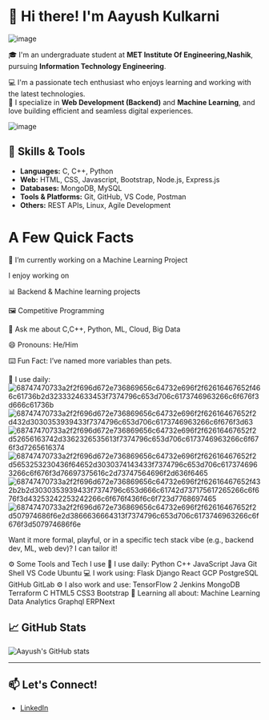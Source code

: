 # 👋 Hi there! I'm Aayush Kulkarni
![image](https://github.com/user-attachments/assets/dcbc630d-1177-42ea-9500-856f3388bcb6)



🎓 I'm an undergraduate student at **MET Institute Of Engineering,Nashik**, pursuing **Information Technology Engineering**.

💻 I'm a passionate tech enthusiast who enjoys learning and working with the latest technologies.  
🔧 I specialize in **Web Development (Backend)** and **Machine Learning**, and love building efficient and seamless digital experiences.


![image](https://github.com/user-attachments/assets/49ded47e-9e72-471c-812e-828ff32f597f)

## 🔧 Skills & Tools
- **Languages:** C, C++, Python
- **Web:** HTML, CSS, Javascript, Bootstrap, Node.js, Express.js
- **Databases:** MongoDB, MySQL
- **Tools & Platforms:** Git, GitHub, VS Code, Postman
- **Others:** REST APIs, Linux, Agile Development


 # A Few Quick Facts

 🔭 I’m currently working on a Machine Learning Project
 
  I enjoy working on
  
  📊 Backend & Machine learning projects
  
  🖼 Competitive Programming
  
  💬 Ask me about C,C++, Python, ML, Cloud, Big Data
  
  😄 Pronouns: He/Him
  
  ⌨️ Fun Fact: I’ve named more variables than pets.
  

🚀 I use daily:
![68747470733a2f2f696d672e736869656c64732e696f2f62616467652f466c61736b2d3233324633453f7374796c653d706c6173746963266c6f676f3d666c61736b](https://github.com/user-attachments/assets/e2e3e55a-7210-40f2-99a3-b97aa99c671d)![68747470733a2f2f696d672e736869656c64732e696f2f62616467652f2d432d3030353939433f7374796c653d706c6173746963266c6f676f3d63](https://github.com/user-attachments/assets/7a306171-732f-4ea9-85d6-e0ad36df0e17)![68747470733a2f2f696d672e736869656c64732e696f2f62616467652f2d52656163742d3362326535613f7374796c653d706c6173746963266c6f676f3d7265616374](https://github.com/user-attachments/assets/110996d0-f5ac-4aac-b368-5a3bc73801cc)![68747470733a2f2f696d672e736869656c64732e696f2f62616467652f2d5653253230436f64652d3030374143433f7374796c653d706c6173746963266c6f676f3d76697375616c2d73747564696f2d636f6465](https://github.com/user-attachments/assets/cc9cd814-3ce9-4d59-87da-463e26510625)![68747470733a2f2f696d672e736869656c64732e696f2f62616467652f432b2b2d3030353939433f7374796c653d666c61742d737175617265266c6f676f3d43253242253242266c6f676f436f6c6f723d7768697465](https://github.com/user-attachments/assets/18415959-1227-49c7-b23c-f66b60dcf7da)![68747470733a2f2f696d672e736869656c64732e696f2f62616467652f2d507974686f6e2d3866636664313f7374796c653d706c6173746963266c6f676f3d507974686f6e](https://github.com/user-attachments/assets/e6473c66-0216-465b-a35b-cbca98baeff5)





  Want it more formal, playful, or in a specific tech stack vibe (e.g., backend dev, ML, web dev)? I can tailor it!











   ⚙️ Some Tools and Tech I use
🚀 I use daily: Python C++ JavaScript Java Git Shell VS Code Ubuntu
💻 I work using: Flask Django React GCP PostgreSQL GitHub GitLab
⚙️ I also work and use: TensorFlow 2 Jenkins MongoDB Terraform C HTML5 CSS3 Bootstrap
🌱 Learning all about: Machine Learning Data Analytics Graphql ERPNext

 

## 📈 GitHub Stats

![Aayush's GitHub stats](https://github-readme-stats.vercel.app/api?username=AayushKulkarni36&show_icons=true&theme=radical)

---

## 📫 Let's Connect!
- [LinkedIn](linkedin.com/in/ayushkulkarni0932)



